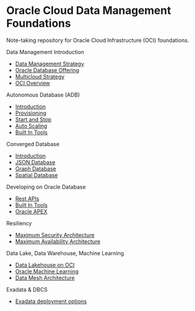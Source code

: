 # Oracle Cloud Data Management Foundations

Note-taking repository for Oracle Cloud Infrastructure (OCI) foundations.

Data Management Introduction

- [Data Management Strategy](./docs/data_management.md)
- [Oracle Database Offering](./docs/database_offering.md)
- [Multicloud Strategy](./docs/multi_cloud.md)
- [OCI Overview](./docs/oci_overview.md)

Autonomous Database (ADB)

- [Introduction](./docs/adb_introduction.md)
- [Provisioning](./docs/adb_provisioning.md)
- [Start and Stop](./docs/adb_start_and_stop.md)
- [Auto Scaling](./docs/adb_auto_scaling.md)
- [Built In Tools](./docs/adb_tools.md)

Converged Database 

- [Introduction](./docs/converged_database.md)
- [JSON Database](./docs/json_database.md)
- [Graph Database](./docs/graph_database.md)
- [Spatial Database](./docs/spatial_database.md)

Developing on Oracle Database

- [Rest APIs](./docs/rest_apis.md)
- [Built In Tools](./docs/adb_tools.md)
- [Oracle APEX](./docs/apex.md)

Resiliency

- [Maximum Security Architecture](./docs/maximum_security.md)
- [Maximum Availability Architecture](./docs/maximum_availability.md)

Data Lake, Data Warehouse, Machine Learning

- [Data Lakehouse on OCI](./docs/data_lakehouse.md)
- [Oracle Machine Learning](./docs/machine_learning.md)
- [Data Mesh Architecture](./docs/data_mesh.md)

Exadata & DBCS

- [Exadata deployment options](./docs/exadata_deployment.md)
